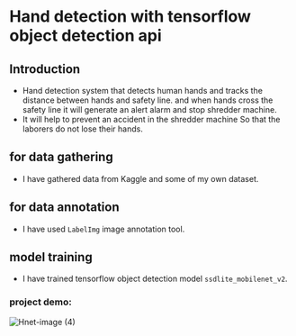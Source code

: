 # Hand detection with tensorflow object detection api
## Introduction
- Hand detection system that detects human hands and tracks the distance between
hands and safety line. and when hands cross the safety line it will generate an alert alarm and stop shredder machine.
- It will help to prevent an accident in the shredder machine So that the laborers do not lose their hands.
## for data gathering
- I have gathered data from Kaggle and some of my own dataset.
## for data annotation
- I have used `LabelImg` image annotation tool.
## model training
- I have trained tensorflow object detection model `ssdlite_mobilenet_v2`.
### project demo:

![Hnet-image (4)](https://user-images.githubusercontent.com/47352327/100866953-48e51c00-344e-11eb-8bbc-4e97f1b09059.gif)
